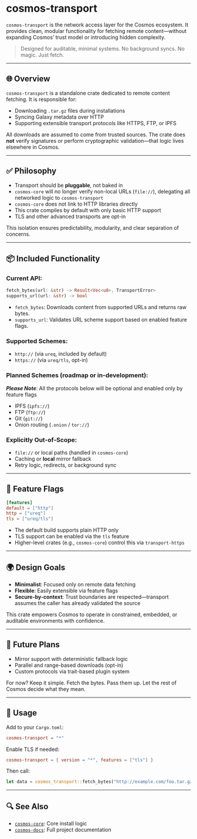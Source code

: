 # cosmos-transport

`cosmos-transport` is the network access layer for the Cosmos ecosystem. It provides clean, modular functionality for fetching remote content—without expanding Cosmos’ trust model or introducing hidden complexity.

> Designed for auditable, minimal systems. No background syncs. No magic. Just fetch.

---

## 🌐 Overview

`cosmos-transport` is a standalone crate dedicated to remote content fetching. It is responsible for:

- Downloading `.tar.gz` files during installations
- Syncing Galaxy metadata over HTTP
- Supporting extensible transport protocols like HTTPS, FTP, or IPFS

All downloads are assumed to come from trusted sources. The crate does **not** verify signatures or perform cryptographic validation—that logic lives elsewhere in Cosmos.

---

## ✅ Philosophy

- Transport should be **pluggable**, not baked in
- `cosmos-core` will no longer verify non-local URLs (`file://`), delegating all networked logic to `cosmos-transport`
- `cosmos-core` does not link to HTTP libraries directly
- This crate compiles by default with only basic HTTP support
- TLS and other advanced transports are opt-in

This isolation ensures predictability, modularity, and clear separation of concerns.

---

## 📦 Included Functionality

### Current API:

```rust
fetch_bytes(url: &str) -> Result<Vec<u8>, TransportError>
supports_url(url: &str) -> bool
```

- `fetch_bytes`: Downloads content from supported URLs and returns raw bytes.
- `supports_url`: Validates URL scheme support based on enabled feature flags.

### Supported Schemes:

- `http://` (via `ureq`, included by default)
- `https://` (via `ureq/tls`, opt-in)

### Planned Schemes (roadmap or in-development):

***Please Note***: All the protocols below will be optional and enabled only by feature flags

- IPFS (`ipfs://`)
- FTP (`ftp://`)
- Git (`git://`)
- Onion routing (`.onion` / `tor://`)

### Explicitly Out-of-Scope:

- `file://` or local paths (handled in `cosmos-core`)
- Caching or **local** mirror fallback
- Retry logic, redirects, or background sync

---

## 🔧 Feature Flags

```toml
[features]
default = ["http"]
http = ["ureq"]
tls = ["ureq/tls"]
```

- The default build supports plain HTTP only
- TLS support can be enabled via the `tls` feature
- Higher-level crates (e.g., `cosmos-core`) control this via `transport-https`

---

## 🌍 Design Goals

- **Minimalist**: Focused only on remote data fetching
- **Flexible**: Easily extensible via feature flags
- **Secure-by-context**: Trust boundaries are respected—transport assumes the caller has already validated the source

This crate empowers Cosmos to operate in constrained, embedded, or auditable environments with confidence.

---

## 🔄 Future Plans

- Mirror support with deterministic fallback logic
- Parallel and range-based downloads (opt-in)
- Custom protocols via trait-based plugin system

For now? Keep it simple. Fetch the bytes. Pass them up. Let the rest of Cosmos decide what they mean.

---

## 🚀 Usage

Add to your `Cargo.toml`:

```toml
cosmos-transport = "*"
```

Enable TLS if needed:

```toml
cosmos-transport = { version = "*", features = ["tls"] }
```

Then call:

```rust
let data = cosmos_transport::fetch_bytes("http://example.com/foo.tar.gz")?;
```

---

## 🔍 See Also

- [`cosmos-core`](https://github.com/your-org/cosmos-core): Core install logic
- [`cosmos-docs`](https://github.com/your-org/cosmos-docs): Full project documentation

